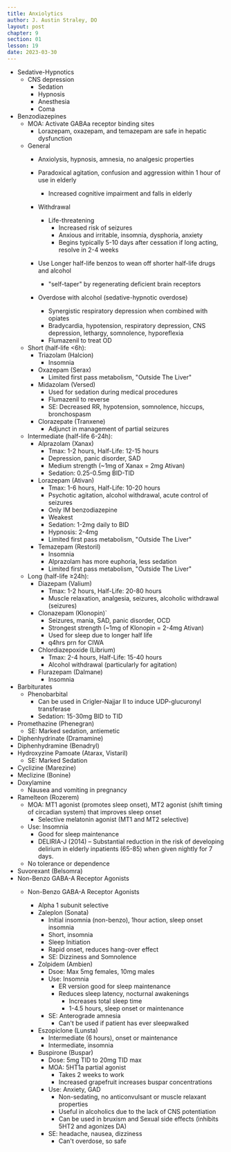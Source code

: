 ```yaml
---
title: Anxiolytics
author: J. Austin Straley, DO
layout: post
chapter: 9
section: 01
lesson: 19
date: 2023-03-30
---
```


- Sedative-Hypnotics
  - CNS depression
    - Sedation
    - Hypnosis
    - Anesthesia
    - Coma
- Benzodiazepines
  - MOA: Activate GABAa receptor binding sites
    - Lorazepam, oxazepam, and temazepam are safe in hepatic dysfunction
  - General
    - Anxiolysis, hypnosis, amnesia, no analgesic properties
    - Paradoxical agitation, confusion and aggression within 1 hour of use in elderly
      - Increased cognitive impairment and falls in elderly
    - Withdrawal
      - Life-threatening
        - Increased risk of seizures
        - Anxious and irritable, insomnia, dysphoria, anxiety
        - Begins typically 5-10 days after cessation if long acting, resolve in 2-4 weeks
    - Use Longer half-life benzos to wean off shorter half-life drugs and alcohol

        - "self-taper" by regenerating deficient brain receptors
    - Overdose with alcohol (sedative-hypnotic overdose)
      - Synergistic respiratory depression when combined with opiates
      - Bradycardia, hypotension, respiratory depression, CNS depression, lethargy, somnolence, hyporeflexia
      - Flumazenil to treat OD
  - Short (half-life \<6h):
    - Triazolam (Halcion)
      - Insomnia
    - Oxazepam (Serax)
      - Limited first pass metabolism, "Outside The Liver"
    - Midazolam (Versed)
      - Used for sedation during medical procedures
      - Flumazenil to reverse
      - SE: Decreased RR, hypotension, somnolence, hiccups, bronchospasm
    - Clorazepate (Tranxene)
      - Adjunct in management of partial seizures
  - Intermediate (half-life 6-24h):
    - Alprazolam (Xanax)
      - Tmax: 1-2 hours, Half-Life: 12-15 hours
      - Depression, panic disorder, SAD
      - Medium strength (~1mg of Xanax = 2mg Ativan)
      - Sedation: 0.25-0.5mg BID-TID
    - Lorazepam (Ativan)
      - Tmax: 1-6 hours, Half-Life: 10-20 hours
      - Psychotic agitation, alcohol withdrawal, acute control of seizures
      - Only IM benzodiazepine
      - Weakest
      - Sedation: 1-2mg daily to BID
      - Hypnosis: 2-4mg
      - Limited first pass metabolism, "Outside The Liver"
    - Temazepam (Restoril)
      - Insomnia
      - Alprazolam has more euphoria, less sedation
      - Limited first pass metabolism, "Outside The Liver"
  - Long (half-life ≥24h):
    - Diazepam (Valium)
      - Tmax: 1-2 hours, Half-Life: 20-80 hours
      - Muscle relaxation, analgesia, seizures, alcoholic withdrawal (seizures)
    - Clonazepam (Klonopin)`
      - Seizures, mania, SAD, panic disorder, OCD
      - Strongest strength (~1mg of Klonopin = 2-4mg Ativan)
      - Used for sleep due to longer half life
      - q4hrs prn for CIWA
    - Chlordiazepoxide (Librium)
      - Tmax: 2-4 hours, Half-Life: 15-40 hours
      - Alcohol withdrawal (particularly for agitation)
    - Flurazepam (Dalmane)
      - Insomnia
- Barbiturates
  - Phenobarbital
    - Can be used in Crigler-Najjar II to induce UDP-glucuronyl transferase
    - Sedation: 15-30mg BID to TID
- Promethazine (Phenegran)
  - SE: Marked sedation, antiemetic
- Diphenhydrinate (Dramamine)
- Diphenhydramine (Benadryl)
- Hydroxyzine Pamoate (Atarax, Vistaril)
  - SE: Marked Sedation
- Cyclizine (Marezine)
- Meclizine (Bonine)
- Doxylamine
  - Nausea and vomiting in pregnancy
- Ramelteon (Rozerem)
  - MOA: MT1 agonist (promotes sleep onset), MT2 agonist (shift timing of circadian system) that improves sleep onset
    - Selective melatonin agonist (MT1 and MT2 selective)
  - Use: Insomnia
    - Good for sleep maintenance
    - DELIRIA-J (2014) – Substantial reduction in the risk of developing delirium in elderly inpatients (65-85) when given nightly for 7 days.
  - No tolerance or dependence
- Suvorexant (Belsomra)
- Non-Benzo GABA-A Receptor Agonists
  - Non-Benzo GABA-A Receptor Agonists

      - Alpha 1 subunit selective
    - Zaleplon (Sonata)
      - Initial insomnia (non-benzo), 1hour action, sleep onset insomnia
      - Short, insomnia
      - Sleep Initiation
      - Rapid onset, reduces hang-over effect
      - SE: Dizziness and Somnolence
    - Zolpidem (Ambien)
      - Dsoe: Max 5mg females, 10mg males
      - Use: Insomnia
        - ER version good for sleep maintenance
        - Reduces sleep latency, nocturnal awakenings
          - Increases total sleep time
          - 1-4.5 hours, sleep onset or maintenance
      - SE: Anterograde amnesia
        - Can't be used if patient has ever sleepwalked
    - Eszopiclone (Lunsta)
      - Intermediate (6 hours), onset or maintenance
      - Intermediate, insomnia
    - Buspirone (Buspar)
      - Dose: 5mg TID to 20mg TID max
      - MOA: 5HT1a partial agonist
        - Takes 2 weeks to work
        - Increased grapefruit increases buspar concentrations
      - Use: Anxiety, GAD
        - Non-sedating, no anticonvulsant or muscle relaxant properties
        - Useful in alcoholics due to the lack of CNS potentiation
        - Can be used in bruxism and Sexual side effects (inhibits 5HT2 and agonizes DA)
      - SE: headache, nausea, dizziness
        - Can't overdose, so safe